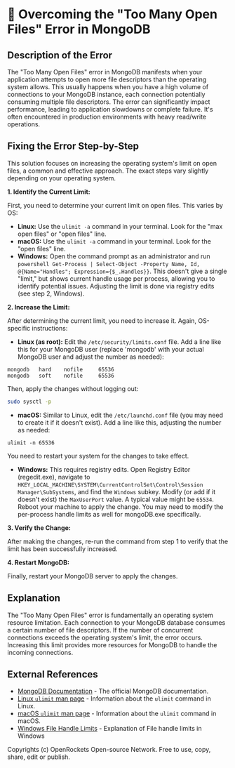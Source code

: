 # 🐞 Overcoming the "Too Many Open Files" Error in MongoDB


## Description of the Error

The "Too Many Open Files" error in MongoDB manifests when your application attempts to open more file descriptors than the operating system allows.  This usually happens when you have a high volume of connections to your MongoDB instance, each connection potentially consuming multiple file descriptors.  The error can significantly impact performance, leading to application slowdowns or complete failure.  It's often encountered in production environments with heavy read/write operations.

## Fixing the Error Step-by-Step

This solution focuses on increasing the operating system's limit on open files, a common and effective approach.  The exact steps vary slightly depending on your operating system.

**1. Identify the Current Limit:**

First, you need to determine your current limit on open files.  This varies by OS:

* **Linux:** Use the `ulimit -a` command in your terminal. Look for the "max open files" or "open files" line.
* **macOS:** Use the `ulimit -a` command in your terminal.  Look for the "open files" line.
* **Windows:** Open the command prompt as an administrator and run `powershell Get-Process | Select-Object -Property Name, Id, @{Name="Handles"; Expression={$_.Handles}}`.  This doesn't give a single "limit," but shows current handle usage per process, allowing you to identify potential issues.  Adjusting the limit is done via registry edits (see step 2, Windows).


**2. Increase the Limit:**

After determining the current limit, you need to increase it.  Again, OS-specific instructions:

* **Linux (as root):** Edit the `/etc/security/limits.conf` file. Add a line like this for your MongoDB user (replace 'mongodb' with your actual MongoDB user and adjust the number as needed):

```
mongodb   hard    nofile     65536
mongodb   soft    nofile     65536
```

Then, apply the changes without logging out:

```bash
sudo sysctl -p
```


* **macOS:** Similar to Linux, edit the `/etc/launchd.conf` file (you may need to create it if it doesn't exist). Add a line like this, adjusting the number as needed:

```
ulimit -n 65536
```

You need to restart your system for the changes to take effect.

* **Windows:** This requires registry edits.  Open Registry Editor (regedit.exe), navigate to `HKEY_LOCAL_MACHINE\SYSTEM\CurrentControlSet\Control\Session Manager\SubSystems`, and find the `Windows` subkey.  Modify (or add if it doesn't exist) the `MaxUserPort` value. A typical value might be `65534`.  Reboot your machine to apply the change.  You may need to modify the per-process handle limits as well for mongoDB.exe specifically.

**3. Verify the Change:**

After making the changes, re-run the command from step 1 to verify that the limit has been successfully increased.

**4. Restart MongoDB:**

Finally, restart your MongoDB server to apply the changes.


## Explanation

The "Too Many Open Files" error is fundamentally an operating system resource limitation. Each connection to your MongoDB database consumes a certain number of file descriptors.  If the number of concurrent connections exceeds the operating system's limit, the error occurs.  Increasing this limit provides more resources for MongoDB to handle the incoming connections.


## External References

* [MongoDB Documentation](https://www.mongodb.com/docs/)  - The official MongoDB documentation.
* [Linux `ulimit` man page](https://man7.org/linux/man-pages/man1/ulimit.1.html) - Information about the `ulimit` command in Linux.
* [macOS `ulimit` man page](https://ss64.com/osx/ulimit.html) - Information about the `ulimit` command in macOS.
* [Windows File Handle Limits](https://learn.microsoft.com/en-us/windows/win32/procthread/process-and-thread-limits) - Explanation of File handle limits in Windows

Copyrights (c) OpenRockets Open-source Network. Free to use, copy, share, edit or publish.

